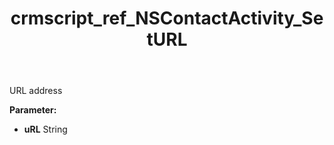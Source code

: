﻿---
title: crmscript_ref_NSContactActivity_SetURL
description: NSContactActivity.SetURL(String uRL)
intellisense: NSContactActivity.SetURL
keywords: NSContactActivity, GetURL
so.topic: reference
---

URL address

**Parameter:** 
 - **uRL** String


